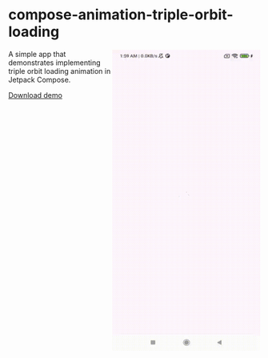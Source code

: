 # compose-animation-triple-orbit-loading

<img align="right" width="296" height="600" src="https://github.com/raheemadamboev/compose-animation-triple-orbit-loading/blob/main/extra/banner.gif" />

A simple app that demonstrates implementing triple orbit loading animation in Jetpack Compose.

[Download demo](https://github.com/raheemadamboev/compose-animation-triple-orbit-loading/blob/main/extra/app-debug.apk)
